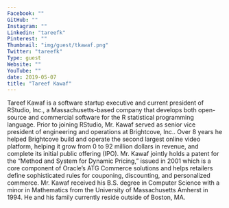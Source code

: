 ```yaml
---
Facebook: ""
GitHub: ""
Instagram: ""
Linkedin: "tareefk"
Pinterest: ""
Thumbnail: "img/guest/tkawaf.png"
Twitter: "tareefk"
Type: guest
Website: ""
YouTube: ""
date: 2019-05-07
title: "Tareef Kawaf"
---
```


Tareef Kawaf is a software startup executive and current president of RStudio, Inc., a Massachusetts-based company that develops both open-source and commercial software for the R statistical programming language. Prior to joining RStudio, Mr. Kawaf served as senior vice president of engineering and operations at Brightcove, Inc.. Over 8 years he helped Brightcove build and operate the second largest online video platform, helping it grow from 0 to 92 million dollars in revenue, and complete its initial public offering (IPO). Mr. Kawaf jointly holds a patent for the “Method and System for Dynamic Pricing,” issued in 2001 which is a core component of Oracle’s ATG Commerce solutions and helps retailers define sophisticated rules for couponing, discounting, and personalized commerce. Mr. Kawaf received his B.S. degree in Computer Science with a minor in Mathematics from the University of Massachusetts Amherst in 1994. He and his family currently reside outside of Boston, MA.
